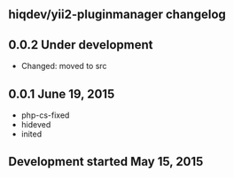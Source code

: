 hiqdev/yii2-pluginmanager changelog
-----------------------------------

## 0.0.2 Under development

- Changed: moved to src

## 0.0.1 June 19, 2015

- php-cs-fixed
- hideved
- inited

## Development started May 15, 2015

